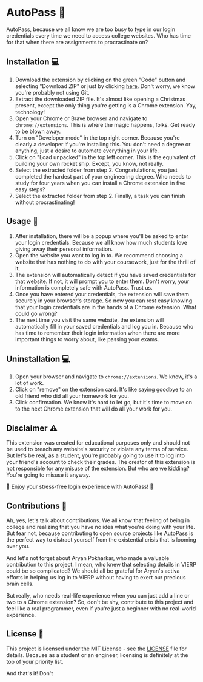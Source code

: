 
# AutoPass :key:

AutoPass, because we all know we are too busy to type in our login credentials every time we need to access college websites. Who has time for that when there are assignments to procrastinate on?

## Installation :computer:
1.  Download the extension by clicking on the green "Code" button and selecting "Download ZIP" or just by clicking [here](https://github.com/kuldeepaher01/AutoPass-extension/archive/refs/heads/main.zip). Don't worry, we know you're probably not using Git.
1.  Extract the downloaded ZIP file. It's almost like opening a Christmas present, except the only thing you're getting is a Chrome extension. Yay, technology!  
2.  Open your Chrome or Brave browser and navigate to `chrome://extensions`. This is where the magic happens, folks. Get ready to be blown away.   
3.  Turn on "Developer mode" in the top right corner. Because you're clearly a developer if you're installing this. You don't need a degree or anything, just a desire to automate everything in your life.
4.  Click on "Load unpacked" in the top left corner. This is the equivalent of building your own rocket ship. Except, you know, not really.
5.  Select the extracted folder from step 2. Congratulations, you just completed the hardest part of your engineering degree. Who needs to study for four years when you can install a Chrome extension in five easy steps?
6.  Select the extracted folder from step 2. Finally, a task you can finish without procrastinating!

## Usage :key:

1.  After installation, there will be a popup where you'll be asked to enter your login credentials. Because we all know how much students love giving away their personal information.
2.  Open the website you want to log in to. We recommend choosing a website that has nothing to do with your coursework, just for the thrill of it.
3.  The extension will automatically detect if you have saved credentials for that website. If not, it will prompt you to enter them. Don't worry, your information is completely safe with AutoPass. Trust us.
4.  Once you have entered your credentials, the extension will save them securely in your browser's storage. So now you can rest easy knowing that your login credentials are in the hands of a Chrome extension. What could go wrong?
5.  The next time you visit the same website, the extension will automatically fill in your saved credentials and log you in. Because who has time to remember their login information when there are more important things to worry about, like passing your exams.

## Uninstallation :computer:

1.  Open your browser and navigate to `chrome://extensions`. We know, it's a lot of work.
2.  Click on "remove" on the extension card. It's like saying goodbye to an old friend who did all your homework for you.
3.  Click confirmation. We know it's hard to let go, but it's time to move on to the next Chrome extension that will do all your work for you.

## Disclaimer :warning:

This extension was created for educational purposes only and should not be used to breach any website's security or violate any terms of service. But let's be real, as a student, you're probably going to use it to log into your friend's account to check their grades. The creator of this extension is not responsible for any misuse of the extension. But who are we kidding? You're going to misuse it anyway.

:rocket: Enjoy your stress-free login experience with AutoPass! :rocket:

## Contributions 🤝

Ah, yes, let's talk about contributions. We all know that feeling of being in college and realizing that you have no idea what you're doing with your life. But fear not, because contributing to open source projects like AutoPass is the perfect way to distract yourself from the existential crisis that is looming over you.

And let's not forget about Aryan Pokharkar, who made a valuable contribution to this project. I mean, who knew that selecting details in VIERP could be so complicated? We should all be grateful for Aryan's activa efforts in helping us log in to VIERP without having to exert our precious brain cells.

But really, who needs real-life experience when you can just add a line or two to a Chrome extension? So, don't be shy, contribute to this project and feel like a real programmer, even if you're just a beginner with no real-world experience.

## License 📝

This project is licensed under the MIT License - see the [LICENSE](https://github.com/kuldeepaher01/AutoPass-extension/blob/main/LICENSE.txt) file for details. Because as a student or an engineer, licensing is definitely at the top of your priority list.

And that's it! Don't
